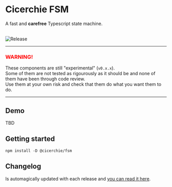 # Cicerchie FSM

A fast and **carefree** Typescript state machine.<br><br>

![Release](https://github.com/cicerchie/fsm/workflows/Release/badge.svg?branch=master)

---

### <span style="color:red">WARNING!</span>

These components are still "experimental" (`v0.x.x`).<br>
Some of them are not tested as rigourously as it should be and none of them have been through code review.<br>
Use them at your own risk and check that them do what you want them to do.

---

## Demo

TBD

## Getting started

```
npm install -D @cicerchie/fsm
```

## Changelog

Is automagically updated with each release and [you can read it here](https://github.com/cicerchie/fsm/blob/master/CHANGELOG.md).
